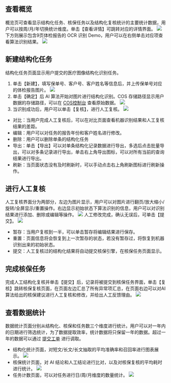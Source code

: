 ## 查看概览

概览页可查看显示结构化任务、核保任务以及结构化复核统计的主要统计数据，用户可以按周/月/年切换统计维度。单击【查看详情】可跳转对应的详情界面。
![](https://main.qcloudimg.com/raw/5727ed6b3cb19fe2dcfa215086b5da3e.png)
下方则展示包含9页体检报告的 OCR 识别 Demo，用户可以在右侧单击对应项查看算法识别结果。
![](https://main.qcloudimg.com/raw/76650874c2a7d461e56dfb8343c5f3b9.png)
## 新建结构化任务

结构化任务页面显示用户提交的医疗图像结构化识别任务。
1. 单击【新建】，填写保单号、客户号、客户姓名等信息后，并上传保单号对应的体检报告图片。
![](https://main.qcloudimg.com/raw/05e3cd9d1e2b51d019a420a421101529.png)
2. 单击【确定】后 AI 算法开始对图片进行结构化识别。COS 存储路径显示用户数据的存储路径，可以在 [COS控制台](https://console.cloud.tencent.com/cos5) 查看原始数据。
![](https://main.qcloudimg.com/raw/198a4d52cdb5601db2a32ee9a20def3f.png)
3. 当识别成功后，用户可以单击【复核】，进行人工复核。
![](https://main.qcloudimg.com/raw/23ca76f09fb52eab7d0adc68758696d7.png)
 - 对比：当用户完成人工复核后，可以在对比页面查看机器识别结果和人工复核结果的差距。
 - 编辑：用户可以对任务的报告年份和客户姓名进行修改。
 - 删除：用户可以删除单条的结构化任务
 - 导出：单击【导出】可以对单条结构化记录数据进行导出，多选后点击批量导出，可以对多条记录进行导出，单击右上角导出图标，可以对所有当前的查询结果进行导出。
 - 刷新：当页面状态没有及时刷新时，可以手动点击右上角刷新图标进行刷新操作。

## 进行人工复核

人工复核界面分为两部分，左边为图片显示，用户可以对图片进行翻页/放大缩小/旋转/全屏显示/重置操作。右边显示初始状态下算法识别的信息，用户可以对识别结果进行添加、删除或编辑等操作。
![](https://main.qcloudimg.com/raw/ae8f5467f7da09e8451ca383684edee9.png)
人工修改完成，确认无误后，可单击【提交】。
![](https://main.qcloudimg.com/raw/1f13757b23b7985fd711cf29824f08c1.png)
- 暂存：当用户复核到一半，可以单击暂存将编辑结果进行保存。
- 重置：页面信息将会恢复到上一次暂存的状态，若没有暂存过，将恢复到机器识别出来的初始状态。
- 提交：人工复核过的结构化结果将自动提交核保引擎，在核保任务页面显示。

## 完成核保任务

完成人工结构化复核并单击【提交】后，记录将被提交到核保任务界面，单击【复核】跳转核保复核页面，在页面左边汇总了所有异常项汇总，在页面右边可以对AI算法给出的核保建议进行人工复核和修改，并给出人工反馈理由。
![](https://main.qcloudimg.com/raw/04644c7206b011021544191b227d5b61.png)
## 查看数据统计

数据统计页面分别从结构化、核保和任务数三个维度进行统计。用户可以对一年内的日期进行筛选统计，为了数据提取效率，统计数据将只保留一年的数据。超过一年的数据可以通过 [提交工单](https://console.cloud.tencent.com/workorder/category) 进行调取。
- 结构化统计页面，对短文/长文/长文抽取的平均准确率和召回率进行图表展示。
![](https://main.qcloudimg.com/raw/e9af089a110dcf21849c78d820de9fdd.png)
- 核保统计页面，对 AI 结论和人工结论进行比对，以及对核保复核的平均耗时进行统计。
![](https://main.qcloudimg.com/raw/1dbb84959248f41fbd41e829ee9cd35d.png)
- 任务计数页面，可以对任务进行日/周/月维度的数量统计。
![](https://main.qcloudimg.com/raw/bf20692e9b2c2ec074b728aacc914b36.png)
